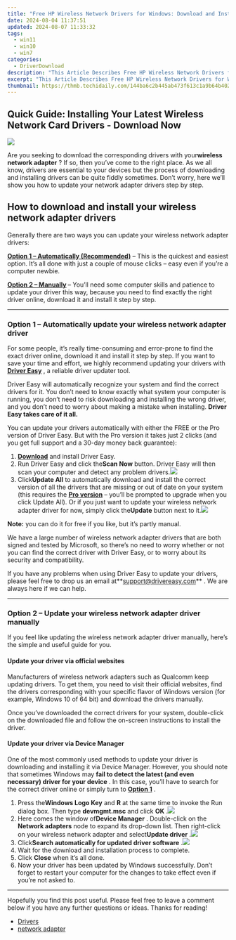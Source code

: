 ```yaml
---
title: "Free HP Wireless Network Drivers for Windows: Download and Install"
date: 2024-08-04 11:37:51
updated: 2024-08-07 11:33:32
tags:
  - win11
  - win10
  - win7
categories:
  - DriverDownload
description: "This Article Describes Free HP Wireless Network Drivers for Windows: Download and Install"
excerpt: "This Article Describes Free HP Wireless Network Drivers for Windows: Download and Install"
thumbnail: https://thmb.techidaily.com/144ba6c2b445ab473f613c1a9b64b4025f153684504ed90b87c56b4f36e8f03d.jpg
---
```


## Quick Guide: Installing Your Latest Wireless Network Card Drivers - Download Now

![](https://images.drivereasy.com/wp-content/uploads/2019/06/image-251.png)

 Are you seeking to download the corresponding drivers with your**wireless network adapter** ? If so, then you’ve come to the right place. As we all know, drivers are essential to your devices but the process of downloading and installing drivers can be quite fiddly sometimes. Don’t worry, here we’ll show you how to update your network adapter drivers step by step.

## How to download and install your wireless network adapter drivers

 Generally there are two ways you can update your wireless network adapter drivers:

**[Option 1 – Automatically (Recommended)](https://tools.techidaily.com/drivereasy/download/)**  – This is the quickest and easiest option. It’s all done with just a couple of mouse clicks – easy even if you’re a computer newbie.

**[Option 2 – Manually](https://tools.techidaily.com/drivereasy/download/) [](https://tools.techidaily.com/drivereasy/download/)**  – You’ll need some computer skills and patience to update your driver this way, because you need to find exactly the right driver online, download it and install it step by step.  

---

### Option 1 – Automatically update your wireless network adapter driver

 For some people, it’s really time-consuming and error-prone to find the exact driver online, download it and install it step by step. If you want to save your time and effort, we highly recommend updating your drivers with **[Driver Easy](https://tools.techidaily.com/drivereasy/download/)**  , a reliable driver updater tool.

 Driver Easy will automatically recognize your system and find the correct drivers for it. You don’t need to know exactly what system your computer is running, you don’t need to risk downloading and installing the wrong driver, and you don’t need to worry about making a mistake when installing. **Driver Easy takes care of it all.**

 You can update your drivers automatically with either the FREE or the Pro version of Driver Easy. But with the Pro version it takes just 2 clicks (and you get full support and a 30-day money back guarantee):

1. **[Download](https://tools.techidaily.com/drivereasy/download/)**  and install Driver Easy.
2. Run Driver Easy and click the**Scan Now** button. Driver Easy will then scan your computer and detect any problem drivers.![](https://images.drivereasy.com/wp-content/uploads/2019/06/2019-06-10_14-52-48-1.png)
3. Click**Update All** to automatically download and install the correct version of all the drivers that are missing or out of date on your system (this requires the **[Pro version](https://tools.techidaily.com/drivereasy/download/)**  – you’ll be prompted to upgrade when you click Update All). Or if you just want to update your wireless network adapter driver for now, simply click the**Update** button next to it.![](https://images.drivereasy.com/wp-content/uploads/2019/06/image-254.png)

**Note:** you can do it for free if you like, but it’s partly manual.

 We have a large number of wireless network adapter drivers that are both signed and tested by Microsoft, so there’s no need to worry whether or not you can find the correct driver with Driver Easy, or to worry about its security and compatibility.

 If you have any problems when using Driver Easy to update your drivers, please feel free to drop us an email at**<support@drivereasy.com>** . We are always here if we can help.

---

### Option 2 – Update your wireless network adapter driver manually

 If you feel like updating the wireless network adapter driver manually, here’s the simple and useful guide for you.

#### Update your driver via official websites

 Manufacturers of wireless network adapters such as Qualcomm keep updating drivers. To get them, you need to visit their official websites, find the drivers corresponding with your specific flavor of Windows version (for example, Windows 10 of 64 bit) and download the drivers manually.

 Once you’ve downloaded the correct drivers for your system, double-click on the downloaded file and follow the on-screen instructions to install the driver.

#### Update your driver via Device Manager

 One of the most commonly used methods to update your driver is downloading and installing it via Device Manager. However, you should note that sometimes Windows may **fail to detect the latest (and even necessary) driver for your device** . In this case, you’ll have to search for the correct driver online or simply turn to **[Option 1](https://tools.techidaily.com/drivereasy/download/)**  .

1. Press the**Windows Logo Key** and **R** at the same time to invoke the Run dialog box. Then type **devmgmt.msc**  and click **OK** .![](https://images.drivereasy.com/wp-content/uploads/2019/06/image-255.png)
2. Here comes the window of**Device Manager** . Double-click on the **Network adapters** node to expand its drop-down list. Then right-click on your wireless network adapter and select**Update driver** .![](https://images.drivereasy.com/wp-content/uploads/2019/06/image-257.png)
3. Click**Search automatically for updated driver software** .![](https://images.drivereasy.com/wp-content/uploads/2019/06/image-259.png)
4. Wait for the download and installation process to complete.
5. Click **Close** when it’s all done.
6. Now your driver has been updated by Windows successfully. Don’t forget to restart your computer for the changes to take effect even if you’re not asked to.

---

 Hopefully you find this post useful. Please feel free to leave a comment below if you have any further questions or ideas. Thanks for reading!

* [Drivers](https://tools.techidaily.com/drivereasy/download/)
* [network adapter](https://tools.techidaily.com/drivereasy/download/)

<ins class="adsbygoogle"
     style="display:block"
     data-ad-format="autorelaxed"
     data-ad-client="ca-pub-7571918770474297"
     data-ad-slot="1223367746"></ins>



<ins class="adsbygoogle"
     style="display:block"
     data-ad-client="ca-pub-7571918770474297"
     data-ad-slot="8358498916"
     data-ad-format="auto"
     data-full-width-responsive="true"></ins>
